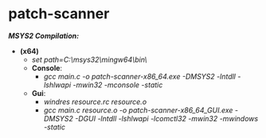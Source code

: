 # patch-scanner

__*MSYS2 Compilation:*__

* **(x64)**
  - *set path=C:\msys32\mingw64\bin\\*
  - **Console**:
    - *gcc main.c            -o patch-scanner-x86_64.exe     -DMSYS2       -lntdll -lshlwapi -mwin32 -mconsole -static*
  - **Gui**:     
    - *windres resource.rc resource.o*
    - *gcc main.c resource.o -o patch-scanner-x86_64_GUI.exe -DMSYS2 -DGUI -lntdll -lshlwapi -lcomctl32 -mwin32 -mwindows -static*
